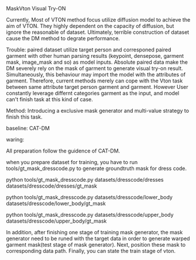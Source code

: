 MaskVton
Visual Try-ON

Currently, Most of VTON method focus utilize diffusion model to achieve the aim of VTON. They highly dependent on the capacity of diffusion, but ignore the reasonable of dataset. Ultimately, terrible construction of dataset cause the DM method to degrate performance.

Trouble: paired dataset utilize target person and corresponed paired garment with other human parsing results (keypoint, densepose, garment mask, image_mask and so) as model inputs. Absolute paired data make the DM severely rely on the mask of garment to generate visual try-on result. Simultaneously, this behaviour may import the model with the attributes of garment. Therefore, current methods merely can cope with the Vton task between same attribute target person garment and garment. However User constantly leverage differnt categories garment as the input, and model can't finish task at this kind of case.

Method: Introducing a exclusive mask generator and multi-value strategy to finish this task.

baseline: CAT-DM

waring:

All preparation follow the guidence of CAT-DM.


when you prepare dataset for training, you have to run tools/gt_mask_dresscode.py to generate groundtruth mask for dress code.

python tools/gt_mask_dresscode.py datasets/dresscode/dresses datasets/dresscode/dresses/gt_mask

python tools/gt_mask_dresscode.py datasets/dresscode/lower_body datasets/dresscode/lower_body/gt_mask

python tools/gt_mask_dresscode.py datasets/dresscode/upper_body datasets/dresscode/upper_body/gt_mask


In addition, after finishing one stage of training mask generator, the mask generator need to be runed with the target data in order to generate warped garment mask(test stage of mask generator). Next, position these mask to corresponding data path. Finally, you can state the train stage of vton.
